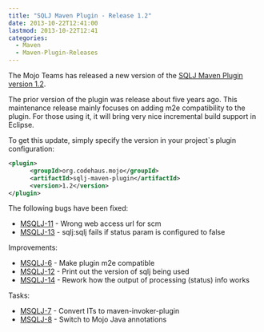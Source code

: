 ```yaml
---
title: "SQLJ Maven Plugin - Release 1.2"
date: 2013-10-22T12:41:00
lastmod: 2013-10-22T12:41
categories:
  - Maven
  - Maven-Plugin-Releases
---
```


The Mojo Teams has released a new version of the [SQLJ Maven Plugin version 1.2](http://mojo.codehaus.org/sqlj-maven-plugin).

The prior version of the plugin was release about five years ago. This maintenance release mainly focuses on adding m2e 
compatibility to the plugin. For those using it, it will bring very nice incremental build support in Eclipse.

<!-- more -->

To get this update, simply specify the version in your project`s plugin configuration:

```xml
<plugin>
      <groupId>org.codehaus.mojo</groupId>
      <artifactId>sqlj-maven-plugin</artifactId>
      <version>1.2</version>
</plugin>
```

The following bugs have been fixed:

 * [MSQLJ-11](https://issues.apache.org/jira/browse/MSQLJ-11) - Wrong web access url for scm
 * [MSQLJ-13](https://issues.apache.org/jira/browse/MSQLJ-13) - sqlj:sqlj fails if status param is configured to false 

Improvements:

 * [MSQLJ-6](https://issues.apache.org/jira/browse/MSQLJ-6) - Make plugin m2e compatible 
 * [MSQLJ-12](https://issues.apache.org/jira/browse/MSQLJ-12) - Print out the version of sqlj being used 
 * [MSQLJ-14](https://issues.apache.org/jira/browse/MSQLJ-14) - Rework how the output of processing (status) info works 

Tasks:

 * [MSQLJ-7](https://issues.apache.org/jira/browse/MSQLJ-7) - Convert ITs to maven-invoker-plugin 
 * [MSQLJ-8](https://issues.apache.org/jira/browse/MSQLJ-8) - Switch to Mojo Java annotations 
